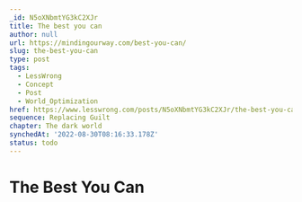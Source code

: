 ```yaml
---
_id: N5oXNbmtYG3kC2XJr
title: The best you can
author: null
url: https://mindingourway.com/best-you-can/
slug: the-best-you-can
type: post
tags:
  - LessWrong
  - Concept
  - Post
  - World_Optimization
href: https://www.lesswrong.com/posts/N5oXNbmtYG3kC2XJr/the-best-you-can
sequence: Replacing Guilt
chapter: The dark world
synchedAt: '2022-08-30T08:16:33.178Z'
status: todo
---
```


# The Best You Can
